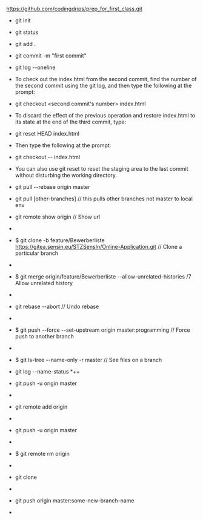 https://github.com/codingdrips/prep_for_first_class.git

 * git init
 
 * git status
 
 * git add .
 
 * git commit -m "first commit"
 
 * git log --oneline

 * To check out the index.html from the second commit, find the number of
    the second commit using the git log, and then   type the following at the prompt:
 
 * git checkout <second commit's number> index.html

 * To discard the effect of the previous operation
  and restore index.html to its state at the end of the third commit, type:
 
 * git reset HEAD index.html
 
 * Then type the following at the prompt:
 
 * git checkout -- index.html
 
 * You can also use git reset to reset the staging area to the last commit without disturbing the working directory.
 
 * git pull --rebase origin master
  
 * git pull [other-branches] // this pulls other branches not master to local env 
 
 * git remote show origin // Show url
 *
 * $ git clone -b feature/Bewerberliste https://gitea.sensin.eu/STZSensIn/Online-Application.git // Clone a particular branch
 *
 * $ git merge origin/feature/Bewerberliste  --allow-unrelated-histories /7 Allow unrelated history
 *
 *  git rebase --abort // Undo rebase
 *
 * $ git push --force --set-upstream origin master:programming // Force push to another branch
 *
 * $ git ls-tree --name-only -r master // See files on a branch
 * git log --name-status
 *++
 *  git push -u origin master
 *
 * git remote add origin <repository URL>
 *
 * git push -u origin master
 *
 * $ git remote rm origin
 *
 * git clone <repository URL>
 *
 * git push origin master:some-new-branch-name
 *
